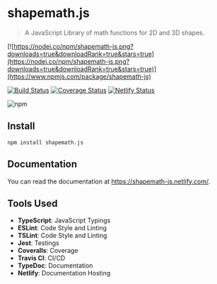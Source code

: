 # shapemath.js
> A JavaScript Library of math functions for 2D and 3D shapes.

[![https://nodei.co/npm/shapemath-js.png?downloads=true&downloadRank=true&stars=true](https://nodei.co/npm/shapemath-js.png?downloads=true&downloadRank=true&stars=true)](https://www.npmjs.com/package/shapemath-js)

[![Build Status](https://travis-ci.com/hparcells/shapemath-js.svg?branch=master)](https://travis-ci.com/hparcells/shapemath-js)
[![Coverage Status](https://coveralls.io/repos/github/hparcells/shapemath-js/badge.svg?branch=master)](https://coveralls.io/github/hparcells/shapemath-js?branch=master)
[![Netlify Status](https://api.netlify.com/api/v1/badges/72d9e4b5-02fa-4dfc-b314-616468bc9821/deploy-status)](https://app.netlify.com/sites/shapemath-js/deploys)

![npm](https://img.shields.io/npm/dm/shapemath-js)

## Install
```
npm install shapemath.js
```

## Documentation
You can read the documentation at https://shapemath-js.netlify.com/.

## Tools Used
- **TypeScript**: JavaScript Typings
- **ESLint**: Code Style and Linting
- **TSLint**: Code Style and Linting
- **Jest**: Testings
- **Coveralls**: Coverage
- **Travis CI**: CI/CD
- **TypeDoc**: Documentation
- **Netlify**: Documentation Hosting
